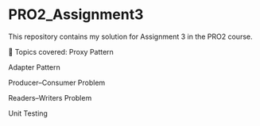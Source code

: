 # PRO2_Assignment3
This repository contains my solution for Assignment 3 in the PRO2 course.

📌 Topics covered:
Proxy Pattern

Adapter Pattern

Producer–Consumer Problem

Readers–Writers Problem

Unit Testing
